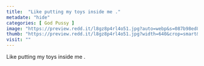 ```yaml
---
title:  "Like putting my toys inside me ."
metadate: "hide"
categories: [ God Pussy ]
image: "https://preview.redd.it/l8gz8p4rl4o51.jpg?auto=webp&s=087b98ed8d3899027b11d3d51bcb155705679732"
thumb: "https://preview.redd.it/l8gz8p4rl4o51.jpg?width=640&crop=smart&auto=webp&s=98e6be32835ecc07bfb23cd5e4d4076c03950ab2"
visit: ""
---
```

Like putting my toys inside me .
